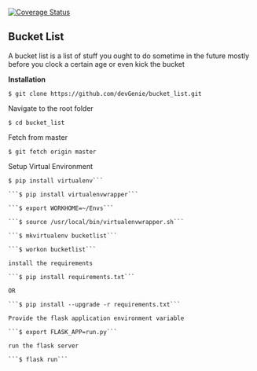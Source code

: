 [![Coverage Status](https://coveralls.io/repos/github/devGenie/bucket_list/badge.svg?branch=master)](https://coveralls.io/github/devGenie/bucket_list?branch=master)

## Bucket List ##
A bucket list is a list of stuff you ought to do sometime in the future mostly before you clock a certain age or even kick the bucket

**Installation**

```
$ git clone https://github.com/devGenie/bucket_list.git
``` 

Navigate to the root folder

```
$ cd bucket_list
```

Fetch from master

```
$ git fetch origin master
```

Setup Virtual Environment

```
$ pip install virtualenv```

```$ pip install virtualenvwrapper```

```$ export WORKHOME=~/Envs```

```$ source /usr/local/bin/virtualenvwrapper.sh```

```$ mkvirtualenv bucketlist```

```$ workon bucketlist```

install the requirements

```$ pip install requirements.txt```

OR

```$ pip install --upgrade -r requirements.txt```

Provide the flask application environment variable

```$ export FLASK_APP=run.py```

run the flask server

```$ flask run```